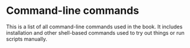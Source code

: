 # Command-line commands

This is a list of all command-line commands used in the book. It includes
installation and other shell-based commands used to try out things or
run scripts manually.

